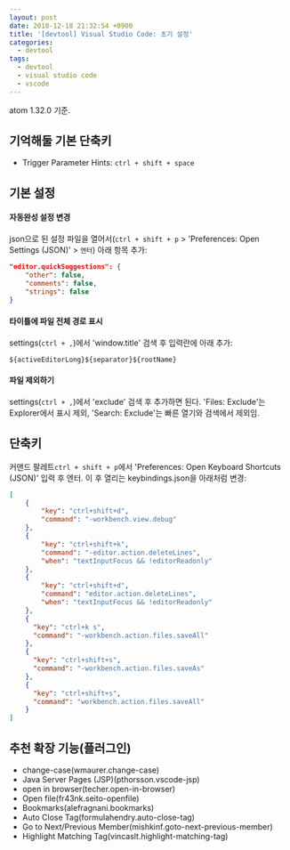 ```yaml
---
layout: post
date: 2018-12-18 21:32:54 +0900
title: '[devtool] Visual Studio Code: 초기 설정'
categories:
  - devtool
tags:
  - devtool
  - visual studio code
  - vscode
---
```


atom 1.32.0 기준.

## 기억해둘 기본 단축키

- Trigger Parameter Hints: `ctrl + shift + space`

## 기본 설정

#### 자동완성 설정 변경

json으로 된 설정 파일을 열어서(`ctrl + shift + p` > 'Preferences: Open Settings (JSON)' > `엔터`) 아래 항목 추가:

```json
"editor.quickSuggestions": {
    "other": false,
    "comments": false,
    "strings": false
}
```

#### 타이틀에 파일 전체 경로 표시

settings(`ctrl + ,`)에서 'window.title' 검색 후 입력란에 아래 추가:

```
${activeEditorLong}${separator}${rootName}
```

#### 파일 제외하기

settings(`ctrl + ,`)에서 'exclude' 검색 후 추가하면 된다. 'Files: Exclude'는 Explorer에서 표시 제외, 'Search: Exclude'는 빠른 열기와 검색에서 제외임.

## 단축키

커맨드 팔레트`ctrl + shift + p`에서 'Preferences: Open Keyboard Shortcuts (JSON)' 입력 후 엔터. 이 후 열리는 keybindings.json을 아래처럼 변경:

```json
[
    {
        "key": "ctrl+shift+d",
        "command": "-workbench.view.debug"
    },
    {
        "key": "ctrl+shift+k",
        "command": "-editor.action.deleteLines",
        "when": "textInputFocus && !editorReadonly"
    },
    {
        "key": "ctrl+shift+d",
        "command": "editor.action.deleteLines",
        "when": "textInputFocus && !editorReadonly"
    },
    {
      "key": "ctrl+k s",
      "command": "-workbench.action.files.saveAll"
    },
    {
      "key": "ctrl+shift+s",
      "command": "-workbench.action.files.saveAs"
    },
    {
      "key": "ctrl+shift+s",
      "command": "workbench.action.files.saveAll"
    }
]
```

## 추천 확장 기능(플러그인)

- change-case(wmaurer.change-case)
- Java Server Pages (JSP)(pthorsson.vscode-jsp)
- open in browser(techer.open-in-browser)
- Open file(fr43nk.seito-openfile)
- Bookmarks(alefragnani.bookmarks)
- Auto Close Tag(formulahendry.auto-close-tag)
- Go to Next/Previous Member(mishkinf.goto-next-previous-member)
- Highlight Matching Tag(vincaslt.highlight-matching-tag)
